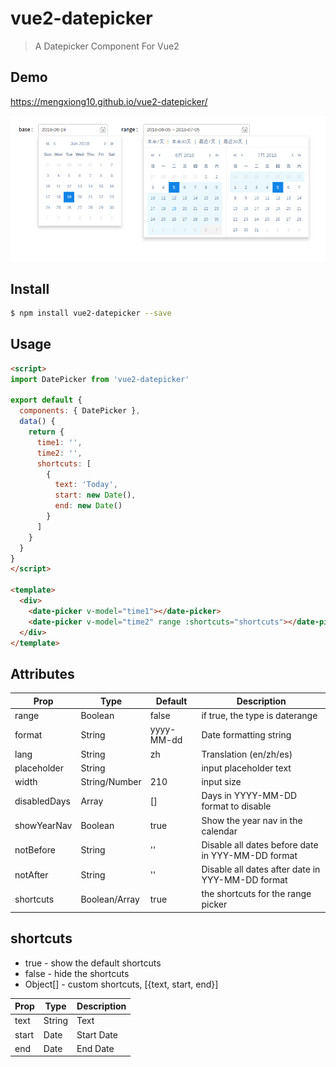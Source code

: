 # vue2-datepicker

> A Datepicker Component For Vue2

## Demo
<https://mengxiong10.github.io/vue2-datepicker/>

![image](https://github.com/mengxiong10/vue2-datepicker/raw/master/screenshot/demo.PNG)

## Install

```bash
$ npm install vue2-datepicker --save
```

## Usage

```html
<script>
import DatePicker from 'vue2-datepicker'

export default {
  components: { DatePicker },
  data() {
    return {
      time1: '',
      time2: '',
      shortcuts: [
        {
          text: 'Today',
          start: new Date(),
          end: new Date()
        }
      ]
    }
  }
}
</script>

<template>
  <div>
    <date-picker v-model="time1"></date-picker>
    <date-picker v-model="time2" range :shortcuts="shortcuts"></date-picker>
  </div>
</template>
```
## Attributes

| Prop            | Type          | Default     | Description                                       |
|-----------------|---------------|-------------|---------------------------------------------------|
| range           | Boolean       | false       | if true, the type is daterange                    |
| format          | String        | yyyy-MM-dd  | Date formatting string                            |
| lang            | String        | zh          | Translation (en/zh/es)                            |
| placeholder     | String        |             | input placeholder text                            |
| width           | String/Number | 210         | input size                                        |
| disabledDays    | Array         | []          | Days in YYYY-MM-DD format to disable              |
| showYearNav     | Boolean       | true        | Show the year nav in the calendar                 |
| notBefore       | String        | ''          | Disable all dates before date in YYY-MM-DD format |
| notAfter        | String        | ''          | Disable all dates after date in YYY-MM-DD format  |
| shortcuts       | Boolean/Array | true        | the shortcuts for the range picker                |

## shortcuts
* true -      show the default shortcuts
* false -     hide the shortcuts
* Object[] -  custom shortcuts, [{text, start, end}]

| Prop            | Type          |  Description           |
|-----------------|---------------|------------------------|
| text            | String        | Text                   |
| start           | Date          | Start Date             |
| end             | Date          | End Date               |



